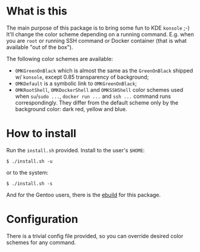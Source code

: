 What is this
============

The main purpose of this package is to bring some fun to
KDE `konsole` ;-) It'll change the color scheme depending
on a running command. E.g. when you are `root` or running
SSH command or Docker container (that is what available
"out of the box").

The following color schemes are available:

- `OMKGreenOnBlack` which is almost the same as the `GreenOnBlack`
  shipped w/ `konsole`, except 0.85 transparency of background;
- `OMKDefault` is a symbolic link to `OMKGreenOnBlack`;
- `OMKRootShell`, `OMKDockerShell` and `OMKSSHShell` color
  schemes used when `su`/`sudo ...`, `docker run ...` and
  `ssh ...` command runs correspondingly. They differ from
  the default scheme only by the background color: dark red,
  yellow and blue.


How to install
==============

Run the `install.sh` provided. Install to the user's `$HOME`:

    $ ./install.sh -u

or to the system:

    $ ./install.sh -s
    
And for the Gentoo users, there is the [ebuild][1] for this package.

Configuration
=============

There is a trivial config file provided, so you can override
desired color schemes for any command.

[1]: https://github.com/zaufi/zaufi-overlay/blob/master/kde-misc/oh-my-konsole/oh-my-konsole-scm.ebuild
